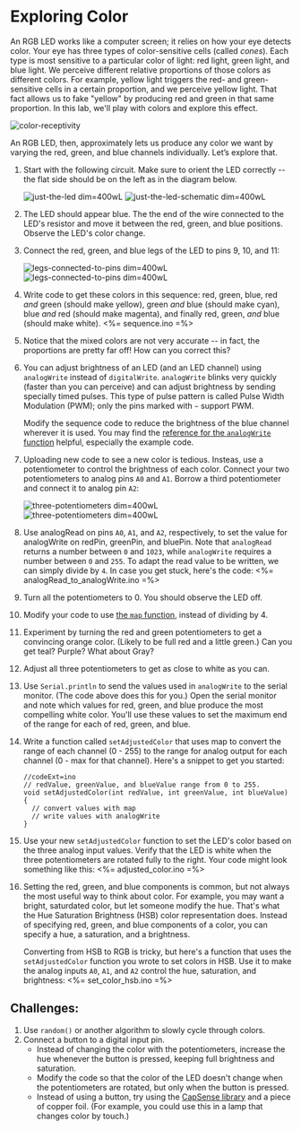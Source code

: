 # Exploring Color

An RGB LED works like a computer screen; it relies on how your eye detects color. Your eye has three types of color-sensitive cells (called *cones*). Each type is most sensitive to a particular color of light: red light, green light, and blue light. We perceive different relative proportions of those colors as different colors. For example, yellow light triggers the red- and green-sensitive cells in a certain proportion, and we perceive yellow light. That fact allows us to fake "yellow" by producing red and green in that same proportion. In this lab, we'll play with colors and explore this effect.

![color-receptivity](img/color-responsivity.png "Sensitivity of the red, green, and blue cone cells")

An RGB LED, then, approximately lets us produce any color we want by varying the red, green, and blue channels individually. Let’s explore that.

1.  Start with the following circuit. Make sure to orient the LED correctly -- the flat side should be on the left as in the diagram below.

    ![just-the-led dim=400wL](img/just-the-led-please.png "Fritzing for RGB LED with sigle active channel") ![just-the-led-schematic dim=400wL](img/just-the-led-please-schematic.png "Schematic for RGB LED with sigle active channel")

2.  The LED should appear blue. The the end of the wire connected to the LED's resistor and move it between the red, green, and blue positions. Observe the LED's color change.

3.  Connect the red, green, and blue legs of the LED to pins 9, 10, and 11:

    ![legs-connected-to-pins dim=400wL](img/legs-connected-to-pins.png "Fritzing for RGB LED on pins 9, 10, 11") ![legs-connected-to-pins dim=400wL](img/legs-connected-to-pins-schematic.png "Schematic for RGB LED on pins 9, 10, 11")

4.  Write code to get these colors in this sequence: red, green, blue, red *and* green (should make yellow), green *and* blue (should make cyan), blue *and* red (should make magenta), and finally red, green, *and* blue (should make white).
    <%= sequence.ino =%>
5.  Notice that the mixed colors are not very accurate -- in fact, the proportions are pretty far off! How can you correct this?

6.  You can adjust brightness of an LED (and an LED channel) using `analogWrite` instead of `digitalWrite`. `analogWrite` blinks very quickly (faster than you can perceive) and can adjust brightness by sending specially timed pulses. This type of pulse pattern is called Pulse Width Modulation (PWM); only the pins marked with `~` support PWM.

    Modify the sequence code to reduce the brightness of the blue channel wherever it is used. You may find the [reference for the `analogWrite` function](http://arduino.cc/en/Reference/AnalogWrite) helpful, especially the example code.

7.  Uploading new code to see a new color is tedious. Insteas, use a potentiometer to control the brightness of each color. Connect your two potentiometers to analog pins `A0` and `A1`. Borrow a third potentiometer and connect it to analog pin `A2`:

    ![three-potentiometers dim=400wL](img/three-potentiometers.png "Fritzing for RGB LED and three potentiometers") ![three-potentiometers dim=400wL](img/three-potentiometers-schematic.png "Schematic for RGB LED and three potentiometers")

8.  Use analogRead on pins `A0`, `A1`, and `A2`, respectively, to set the value for analogWrite on redPin, greenPin, and bluePin. Note that `analogRead` returns a number between `0` and `1023`, while `analogWrite` requires a number between `0` and `255`. To adapt the read value to be written, we can simply divide by `4`. In case you get stuck, here's the code:
    <%= analogRead_to_analogWrite.ino =%>
9.  Turn all the potentiometers to 0. You should observe the LED off.

10. Modify your code to use [the `map` function](http://arduino.cc/en/Reference/map), instead of dividing by 4.

11. Experiment by turning the red and green potentiometers to get a convincing orange color. (Likely to be full red and a little green.) Can you get teal? Purple? What about Gray?

12. Adjust all three potentiometers to get as close to white as you can.

12. Use `Serial.println` to send the values used in `analogWrite` to the serial monitor. (The code above does this for you.) Open the serial monitor and note which values for red, green, and blue produce the most compelling white color. You'll use these values to set the maximum end of the range for each of red, green, and blue.

13. Write a function called `setAdjustedColor` that uses map to convert the range of each channel (0 - 255) to the range for analog output for each channel (0 - max for that channel). Here's a snippet to get you started:

        //codeExt=ino
        // redValue, greenValue, and blueValue range from 0 to 255.
        void setAdjustedColor(int redValue, int greenValue, int blueValue) {
          // convert values with map
          // write values with analogWrite
        }

14. Use your new `setAdjustedColor` function to set the LED's color based on the three analog input values. Verify that the LED is white when the three potentiometers are rotated fully to the right. Your code might look something like this:
    <%= adjusted_color.ino =%>
15. Setting the red, green, and blue components is common, but not always the most useful way to think about color. For example, you may want a bright, saturdated color, but let someone modify the hue. That's what the Hue Saturation Brightness (HSB) color representation does. Instead of specifying red, green, and blue components of a color, you can specify a hue, a saturation, and a brightness.

    Converting from HSB to RGB is tricky, but here's a function that uses the `setAdjustedColor` function you wrote to set colors in HSB. Use it to make the analog inputs `A0`, `A1`, and `A2` control the hue, saturation, and brightness:
    <%= set_color_hsb.ino =%>


## Challenges:
1.  Use `random()` or another algorithm to slowly cycle through colors.
2.  Connect a button to a digital input pin.
    - Instead of changing the color with the potentiometers, increase the hue whenever the button is pressed, keeping full brightness and saturation. 
    - Modify the code so that the color of the LED doesn't change when the potentiometers are rotated, but only when the button is pressed.
    - Instead of using a button, try using the [CapSense library](http://playground.arduino.cc/Main/CapacitiveSensor) and a piece of copper foil. (For example, you could use this in a lamp that changes color by touch.)
